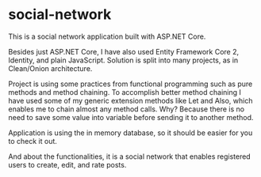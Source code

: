 # social-network

This is a social network application built with ASP.NET Core.

Besides just ASP.NET Core, I have also used Entity Framework Core 2, Identity, and plain JavaScript. 
Solution is split into many projects, as in Clean/Onion architecture.

Project is using some practices from functional programming such as pure methods and method chaining.
To accomplish better method chaining I have used some of my generic extension methods like Let and Also, which enables me to chain
almost any method calls. Why? Because there is no need to save some value into variable before sending it to another method.

Application is using the in memory database, so it should be easier for you to check it out.

And about the functionalities, it is a social network that enables registered users to create, edit, and rate posts.
